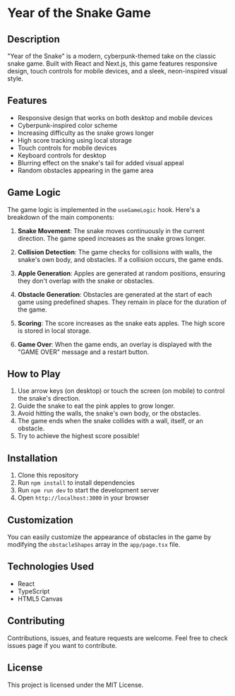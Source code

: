 # Year of the Snake Game

## Description

"Year of the Snake" is a modern, cyberpunk-themed take on the classic snake game. Built with React and Next.js, this game features responsive design, touch controls for mobile devices, and a sleek, neon-inspired visual style.

## Features

- Responsive design that works on both desktop and mobile devices
- Cyberpunk-inspired color scheme
- Increasing difficulty as the snake grows longer
- High score tracking using local storage
- Touch controls for mobile devices
- Keyboard controls for desktop
- Blurring effect on the snake's tail for added visual appeal
- Random obstacles appearing in the game area

## Game Logic

The game logic is implemented in the `useGameLogic` hook. Here's a breakdown of the main components:

1. **Snake Movement**: The snake moves continuously in the current direction. The game speed increases as the snake grows longer.

2. **Collision Detection**: The game checks for collisions with walls, the snake's own body, and obstacles. If a collision occurs, the game ends.

3. **Apple Generation**: Apples are generated at random positions, ensuring they don't overlap with the snake or obstacles.

4. **Obstacle Generation**: Obstacles are generated at the start of each game using predefined shapes. They remain in place for the duration of the game.

5. **Scoring**: The score increases as the snake eats apples. The high score is stored in local storage.

6. **Game Over**: When the game ends, an overlay is displayed with the "GAME OVER" message and a restart button.

## How to Play

1. Use arrow keys (on desktop) or touch the screen (on mobile) to control the snake's direction.
2. Guide the snake to eat the pink apples to grow longer.
3. Avoid hitting the walls, the snake's own body, or the obstacles.
4. The game ends when the snake collides with a wall, itself, or an obstacle.
5. Try to achieve the highest score possible!

## Installation

1. Clone this repository
2. Run `npm install` to install dependencies
3. Run `npm run dev` to start the development server
4. Open `http://localhost:3000` in your browser

## Customization

You can easily customize the appearance of obstacles in the game by modifying the `obstacleShapes` array in the `app/page.tsx` file.

## Technologies Used

- React
- TypeScript
- HTML5 Canvas

## Contributing

Contributions, issues, and feature requests are welcome. Feel free to check issues page if you want to contribute.

## License

This project is licensed under the MIT License.
